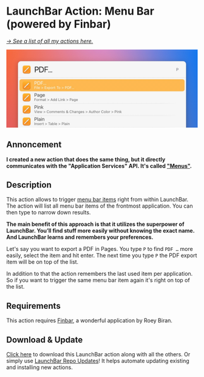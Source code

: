 # LaunchBar Action: Menu Bar (powered by Finbar)

*[→ See a list of all my actions here.](https://ptujec.github.io/launchbar)* 

<img src="menubar.jpg" width="637"/> 

## Annoncement

**I created a new action that does the same thing, but it directly communicates with the "Application Services" API. It's called ["Menus"](https://github.com/Ptujec/LaunchBar/tree/master/Menus).**

## Description

This action allows to trigger [menu bar items](https://developer.apple.com/design/human-interface-guidelines/components/system-experiences/the-menu-bar) right from within LaunchBar. The action will list all menu bar items of the frontmost application. You can then type to narrow down results. 

**The main benefit of this approach is that it utilizes the superpower of LaunchBar. You’ll find stuff more easily without knowing the exact name. And LaunchBar learns and remembers your preferences.**

Let's say you want to export a PDF in Pages. You type `P` to find `PDF …` more easily, select the item and hit enter. The next time you type `P` the PDF export item will be on top of the list.

In addition to that the action remembers the last used item per application. So if you want to trigger the same menu bar item again it's right on top of the list. 

## Requirements

This action requires [Finbar](https://www.roeybiran.com/apps/finbar), a wonderful application by Roey Biran.

## Download & Update

[Click here](https://github.com/Ptujec/LaunchBar/archive/refs/heads/master.zip) to download this LaunchBar action along with all the others. Or simply use [LaunchBar Repo Updates](https://github.com/Ptujec/LaunchBar/tree/master/LB-Repo-Updates#launchbar-repo-updates-action)! It helps automate updating existing and installing new actions.
